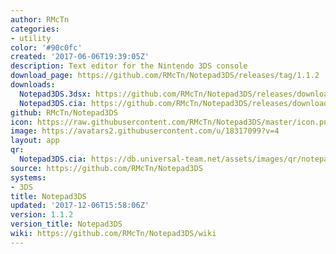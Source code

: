 ```yaml
---
author: RMcTn
categories:
- utility
color: '#90c0fc'
created: '2017-06-06T19:39:05Z'
description: Text editor for the Nintendo 3DS console
download_page: https://github.com/RMcTn/Notepad3DS/releases/tag/1.1.2
downloads:
  Notepad3DS.3dsx: https://github.com/RMcTn/Notepad3DS/releases/download/1.1.2/Notepad3DS.3dsx
  Notepad3DS.cia: https://github.com/RMcTn/Notepad3DS/releases/download/1.1.2/Notepad3DS.cia
github: RMcTn/Notepad3DS
icon: https://raw.githubusercontent.com/RMcTn/Notepad3DS/master/icon.png
image: https://avatars2.githubusercontent.com/u/18317099?v=4
layout: app
qr:
  Notepad3DS.cia: https://db.universal-team.net/assets/images/qr/notepad3ds.cia.png
source: https://github.com/RMcTn/Notepad3DS
systems:
- 3DS
title: Notepad3DS
updated: '2017-12-06T15:58:06Z'
version: 1.1.2
version_title: Notepad3DS
wiki: https://github.com/RMcTn/Notepad3DS/wiki
---
```

